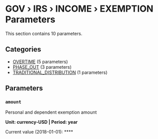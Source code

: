 # GOV › IRS › INCOME › EXEMPTION Parameters

This section contains 10 parameters.

## Categories

- [OVERTIME](overtime/index.md) (5 parameters)
- [PHASE_OUT](phase_out/index.md) (3 parameters)
- [TRADITIONAL_DISTRIBUTION](traditional_distribution/index.md) (1 parameters)

## Parameters

### `amount`

Personal and dependent exemption amount

**Unit: currency-USD | Period: year**

Current value (2018-01-01): ****

